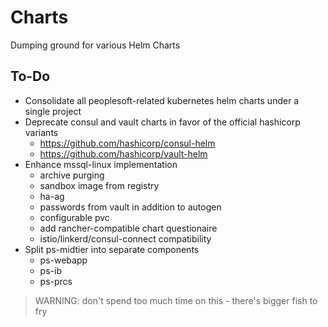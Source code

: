 # Charts

Dumping ground for various Helm Charts

## To-Do

- Consolidate all peoplesoft-related kubernetes helm charts under a single project
- Deprecate consul and vault charts in favor of the official hashicorp variants
  * https://github.com/hashicorp/consul-helm
  * https://github.com/hashicorp/vault-helm
- Enhance mssql-linux implementation
  * archive purging
  * sandbox image from registry
  * ha-ag
  * passwords from vault in addition to autogen
  * configurable pvc
  * add rancher-compatible chart questionaire
  * istio/linkerd/consul-connect compatibility
- Split ps-midtier into separate components
  * ps-webapp
  * ps-ib
  * ps-prcs

> WARNING: don't spend too much time on this - there's bigger fish to fry
